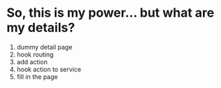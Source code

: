 # So, this is my power... but what are my details?

1. dummy detail page
2. hook routing
3. add action
4. hook action to service
5. fill in the page
